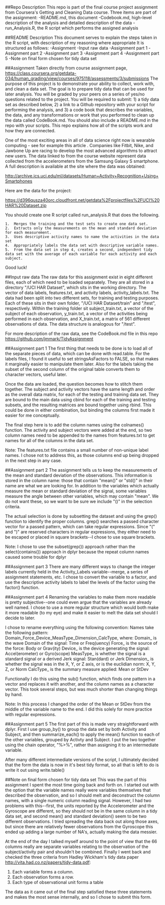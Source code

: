 ##Repo Description
This repo is part of the final course project assignment from Coursera's Getting and Cleaning Data course.  Three items are part of the assignment:
-README.md, this document
-Codebook.md, high-level description of the analysis and detailed description of the data
-run_Analysis.R, the R script which performs the assigned analysis

##README Description
This document serves to explain the steps taken in the R script, with description of my reasoning where appropriate
It is structured as follows:
-Assignment
-Input raw data
-Assignment part 1
-Assignment part 2
-Assignment part 3
-Assignment part 4
-Assignment part 5
-Note on final form chosen for tidy data set

##Assignment
Taken directly from course assignment page, https://class.coursera.org/getdata-034/human_grading/view/courses/975118/assessments/3/submissions
  The purpose of this project is to demonstrate your ability to collect, work with, and clean a data set. The goal is to prepare tidy data that can be used for later analysis. You will be graded by your peers on a series of yes/no questions related to the project. You will be required to submit: 1) a tidy data set as described below, 2) a link to a Github repository with your script for performing the analysis, and 3) a code book that describes the variables, the data, and any transformations or work that you performed to clean up the data called CodeBook.md. You should also include a README.md in the repo with your scripts. This repo explains how all of the scripts work and how they are connected.

  One of the most exciting areas in all of data science right now is wearable computing - see for example this article . Companies like Fitbit, Nike, and Jawbone Up are racing to develop the most advanced algorithms to attract new users. The data linked to from the course website represent data collected from the accelerometers from the Samsung Galaxy S smartphone. A full description is available at the site where the data was obtained:

  http://archive.ics.uci.edu/ml/datasets/Human+Activity+Recognition+Using+Smartphones

  Here are the data for the project:

  https://d396qusza40orc.cloudfront.net/getdata%2Fprojectfiles%2FUCI%20HAR%20Dataset.zip

  You should create one R script called run_analysis.R that does the following.

    1.  Merges the training and the test sets to create one data set.
    2.  Extracts only the measurements on the mean and standard deviation for each measurement.
    3.  Uses descriptive activity names to name the activities in the data set
    4.  Appropriately labels the data set with descriptive variable names.
    5.  From the data set in step 4, creates a second, independent tidy data set with the average of each variable for each activity and each subject.

  Good luck!

##Input raw data
The raw data for this assignment exist in eight different files, each of which need to be loaded separately.  They are all stored in a directory "/UCI HAR Dataset", which sits in the working directory.  The vector of data labels, features.txt, and activity labels, activity_labels.txt.  The data had been split into two different sets, for training and testing purposes.  Each of these sits in their own folder, "/UCI HAR Dataset/train" and "/test", respectively.  Within the training folder sit subject_train.txt, a vector of the subject of each observation, y_train.txt, a vector of the activities being performed in each observation, and X_train.txt, a matrix of 561 different observations of data.  The data structure is analogous for "/test".

For more description of the raw data, see the CodeBook.md file in this repo https://github.com/jmmark/TidyAssignment

##Assignment part 1
The first thing that needs to be done is to load all of the separate pieces of data, which can be done with read.table.  For the labels files, I found it useful to set stringsAsFactors to FALSE, so that makes it marginally easier to manipulate them later.  Also for the labels taking the subset of the second column of the original table converts them to character vectors, useful later.

Once the data are loaded, the question becomes how to stitch them together.  The subject and activity vectors have the same length and order as the overall data matrix, for each of the testing and training data set.  They are bound to the main data using cbind for each of the training and testing subsets, and the resulting matrices are bound together using rbind.  This could be done in either combination, but binding the columns first made it easier for me conceptually.

The final step here is to add the column names using the colnames() function.  The activity and subject vectors were added at the end, so two column names need to be appended to the names from features.txt to get names for all of the columns in the data set.

Note: The features.txt file contains a small number of non-unique label names.  I chose not to address this, as those columns end up being dropped in the next step in any case.

##Assignment part 2
The assignment tells us to keep the measurements of the mean and standard deviation of the observations.  This information is stored in the column name: those that contain "mean()" or "std()" in their name are what we are looking for.  In addition to the variables which actually measure the mean or standard deviation of the signal, some variables measure the angle between other variables, which may contain "mean".  We do not want these, so we want to be sure we include "()" in the selection criteria.

The actual selection is done by subsetting the dataset and using the grep() function to identify the proper columns.  grep() searches a passed character vector for a passed pattern, which can take regular expressions.  Since "(" and ")" are reserved characters in regular expressions, they either need to be escaped or placed in square brackets--I chose to use square brackets.

Note: I chose to use the subset(grep()) approach rather than the select(contains()) approach in dplyr because the repeat column names caused some trouble for dplyr

##Assignment part 3
There are many different ways to change the integer labels currently held in the Activity_Labels variable--merge, a series of assignment statements, etc.  I chose to convert the variable to a factor, and use the descriptive activity labels to label the levels of the factor using the factor() function.

##Assignment part 4
Renaming the variables to make them more readable is pretty subjective--one could even argue that the variables are already well named.  I chose to use a more regular structure which would both make it more readable (to my eye) and make it easier to melt the data set should I decide to later.

I chose to rename everything using the following convention:
Names take the following pattern: Domain_Force_Device_MeasType_Dimension_CalcType, where:
  Domain_ is the wave Domain of the signal: Time or Freq(uency)
  Force_ is the source of the force: Body or Grav(ity)
  Device_ is the device generating the signal: Accel(erometer) or Gyro(scope)
  MeasType_ is whether the signal is a standard signal or a derived Jerk signal: Stan(dard) or Jerk
  Dimension_ is whether the signal was in the X, Y, or Z axis, or is the euclidian norm: X, Y, Z, or Norm
  CalcType_ is the summary measure applied: Mean or StDev

Functionally I do this using the sub() function, which finds one pattern in a vector and replaces it with another, and the column names as a character vector.  This took several steps, but was much shorter than changing things by hand.

Note: In this process I changed the order of the Mean or StDev from the middle of the variable name to the end.  I did this solely for more practice with regular expressions.

##Assignment part 5
The first part of this is made very straightforward with dplyr.  First I use group_by() to group the data set by both Activity and Subject, and then summarize_each() to apply the mean() function to each of the other variables, grouped by Activty and Subject.  I put the two together using the chain operator, "%>%", rather than assigning it to an intermediate variable.

After many different intermediate versions of the script, I ultimately decided that the form the data is now in it's best tidy format, so all that is left to do is write it out using write.table()

##Note on final form chosen for tidy data set
This was the part of this assignment I spent the most time going back and forth on.  I started out with the option that the variable names really were variables themselves that described the observation, and so I should melt and deconstruct the column names, with a single numeric column reading signal.  However, I had two problems with this--first, the units reported by the Accelerometer and the Gyroscope are different, so they should not be in the same column in a tidy data set, and second mean() and standard deviation() seem to be two different observations.  I tried spreading the data back out along those axes, but since there are relatively fewer observations from the Gyroscope this ended up adding a large number of NA's, actually making the data messier.

At the end of the day I talked myself around to the point of view that the 66 columns really are separate variables relating to the observation of the subject/activity pair and shouldn't be combined.  Finally I went back and checked the three criteria from Hadley Wickham's tidy data paper http://vita.had.co.nz/papers/tidy-data.pdf:
1.  Each variable forms a column.
2.  Each observation forms a row.
3.  Each type of observational unit forms a table

The data as it came out of the final step satisfied these three statements and makes the most sense internally, and so I chose to submit this form.
